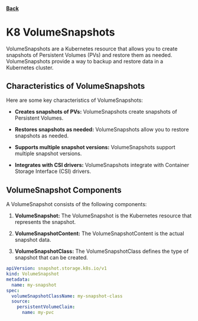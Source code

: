#### [Back](./README.md)

# K8 VolumeSnapshots

VolumeSnapshots are a Kubernetes resource that allows you to create snapshots of Persistent Volumes (PVs) and restore them as needed. VolumeSnapshots provide a way to backup and restore data in a Kubernetes cluster.

## Characteristics of VolumeSnapshots
Here are some key characteristics of VolumeSnapshots:

+ **Creates snapshots of PVs:** VolumeSnapshots create snapshots of Persistent Volumes.

+ **Restores snapshots as needed:** VolumeSnapshots allow you to restore snapshots as needed.

+ **Supports multiple snapshot versions:** VolumeSnapshots support multiple snapshot versions.

+ **Integrates with CSI drivers:** VolumeSnapshots integrate with Container Storage Interface (CSI) drivers.


## VolumeSnapshot Components
A VolumeSnapshot consists of the following components:

1. **VolumeSnapshot:** The VolumeSnapshot is the Kubernetes resource that represents the snapshot.

2. **VolumeSnapshotContent:** The VolumeSnapshotContent is the actual snapshot data.

3. **VolumeSnapshotClass:** The VolumeSnapshotClass defines the type of snapshot that can be created.

```yaml
apiVersion: snapshot.storage.k8s.io/v1
kind: VolumeSnapshot
metadata:
  name: my-snapshot
spec:
  volumeSnapshotClassName: my-snapshot-class
  source:
    persistentVolumeClaim:
      name: my-pvc
```      